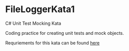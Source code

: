 # FileLoggerKata1
C# Unit Test Mocking Kata

Coding practice for creating unit tests and mock objects.

Requriements for this kata can be found [here](https://github.com/ardalis/kata-catalog/blob/master/katas/File%20Logger.md)
